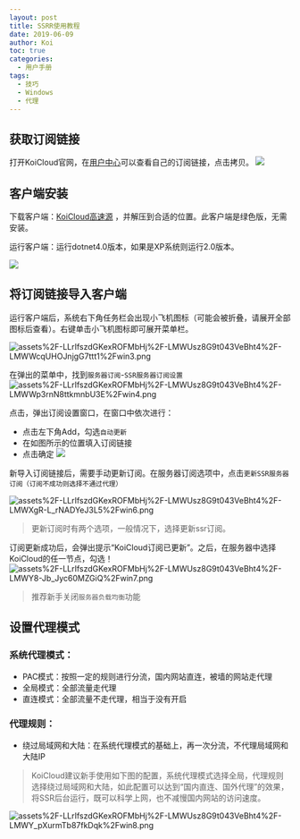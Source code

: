 ```yaml
---
layout: post
title: SSRR使用教程
date: 2019-06-09
author: Koi
toc: true
categories: 
  - 用户手册
tags:
  - 技巧
  - Windows
  - 代理
---
```



## 获取订阅链接

打开KoiCloud官网，在[用户中心](https://ssr.koicloud.pw/user)可以查看自己的订阅链接，点击拷贝。
![](https://i.loli.net/2019/12/06/Zk9nJLopcsRfCWA.png)

## 客户端安装

下载客户端：[KoiCloud高速源](https://yun-1256050155.cos.ap-beijing.myqcloud.com/ssr/Windows%20ssr.zip)  ，并解压到合适的位置。此客户端是绿色版，无需安装。

运行客户端：运行dotnet4.0版本，如果是XP系统则运行2.0版本。

![](https://i.loli.net/2018/09/22/5ba51d01f11d7.png)

## 将订阅链接导入客户端

运行客户端后，系统右下角任务栏会出现小飞机图标（可能会被折叠，请展开全部图标后查看）。右键单击小飞机图标即可展开菜单栏。

![assets%2F-LLrIfszdGKexROFMbHj%2F-LMWUsz8G9t043VeBht4%2F-LMWWcqUHOJnjgG7ttt1%2Fwin3.png](https://i.loli.net/2018/09/22/5ba51d068394e.png)

在弹出的菜单中，找到`服务器订阅`-`SSR服务器订阅设置`
![assets%2F-LLrIfszdGKexROFMbHj%2F-LMWUsz8G9t043VeBht4%2F-LMWWp3rnN8ttkmnbU3E%2Fwin4.png](https://i.loli.net/2018/09/22/5ba51d1b62857.png)


点击，弹出订阅设置窗口，在窗口中依次进行：

* 点击左下角Add，勾选`自动更新`
* 在如图所示的位置填入订阅链接
* 点击确定
![](https://i.loli.net/2019/12/06/rsjUFpnIO7MmDNR.png)


新导入订阅链接后，需要手动更新订阅。在服务器订阅选项中，点击`更新SSR服务器订阅（订阅不成功则选择不通过代理）`

![assets%2F-LLrIfszdGKexROFMbHj%2F-LMWUsz8G9t043VeBht4%2F-LMWXgR-L_rNADYeJ3L5%2Fwin6.png](https://i.loli.net/2018/09/22/5ba51d22b4b7d.png)
> 更新订阅时有两个选项，一般情况下，选择更新ssr订阅。



订阅更新成功后，会弹出提示“KoiCloud订阅已更新”。之后，在服务器中选择KoiCloud的任一节点，勾选！
![assets%2F-LLrIfszdGKexROFMbHj%2F-LMWUsz8G9t043VeBht4%2F-LMWY8-Jb_Jyc60MZGiQ%2Fwin7.png](https://i.loli.net/2018/09/22/5ba51d20a35a6.png)

> 推荐新手关闭`服务器负载均衡`功能



## 设置代理模式

###  系统代理模式：

* PAC模式：按照一定的规则进行分流，国内网站直连，被墙的网站走代理
* 全局模式：全部流量走代理
* 直连模式：全部流量不走代理，相当于没有开启

### 代理规则：

* 绕过局域网和大陆：在系统代理模式的基础上，再一次分流，不代理局域网和大陆IP

> KoiCloud建议新手使用如下图的配置，系统代理模式选择全局，代理规则选择绕过局域网和大陆，如此配置可以达到“国内直连、国外代理”的效果，将SSR后台运行，既可以科学上网，也不减慢国内网站的访问速度。


![assets%2F-LLrIfszdGKexROFMbHj%2F-LMWUsz8G9t043VeBht4%2F-LMWY_pXurmTb87fkDqk%2Fwin8.png](https://i.loli.net/2018/09/22/5ba51d35bf5a2.png)
